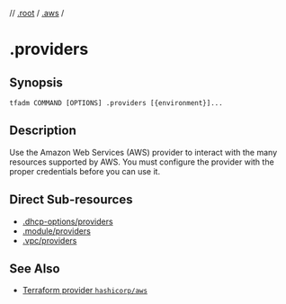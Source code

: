 // [.root] / [.aws] /

# .providers

## Synopsis

```
tfadm COMMAND [OPTIONS] .providers [{environment}]...
```

## Description

Use the Amazon Web Services (AWS) provider to interact with the many resources supported by AWS. You must configure the provider with the proper credentials before you can use it.

## Direct Sub-resources

- [.dhcp-options/providers](.dhcp-options/providers.md)
- [.module/providers](.module/providers.md)
- [.vpc/providers](.vpc/providers.md)

## See Also

- [Terraform provider `hashicorp/aws`](https://registry.terraform.io/providers/hashicorp/aws/latest)

[.aws]: README.md
[.root]: ../../../.tfadm/resources/README.md
